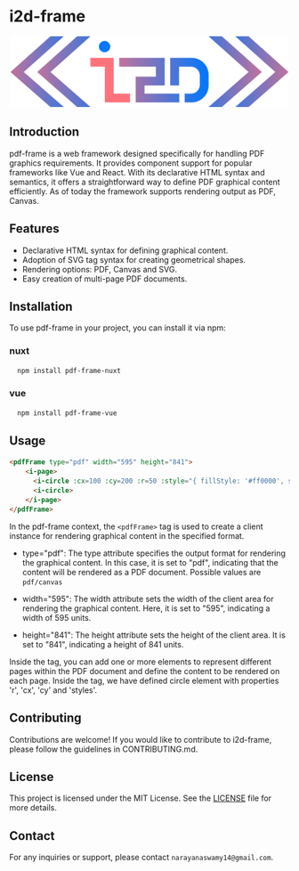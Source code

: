 # i2d-frame

<p align="center">
  <img src="https://github.com/I2Djs/i2d-frame/blob/main/assets/i2d-frame.svg?raw=true" width=500>
</p>

## Introduction

pdf-frame is a web framework designed specifically for handling PDF graphics requirements. It provides component support for popular frameworks like Vue and React. With its declarative HTML syntax and semantics, it offers a straightforward way to define PDF graphical content efficiently. As of today the framework supports rendering output as PDF, Canvas.

## Features

* Declarative HTML syntax for defining graphical content.
* Adoption of SVG tag syntax for creating geometrical shapes.
* Rendering options: PDF, Canvas and SVG.
* Easy creation of multi-page PDF documents.

## Installation

To use pdf-frame in your project, you can install it via npm:

  ### nuxt
  ``` bash
    npm install pdf-frame-nuxt
  ```
  
  ### vue
  ``` bash
    npm install pdf-frame-vue
  ```

## Usage
```html
<pdfFrame type="pdf" width="595" height="841">
    <i-page>
      <i-circle :cx=100 :cy=200 :r=50 :style="{ fillStyle: '#ff0000', strokeStyle= '#ff00ff' }">
      <i-circle>
    </i-page>
</pdfFrame>
```
In the pdf-frame context, the `<pdfFrame>` tag is used to create a client instance for rendering graphical content in the specified format.
  
  * type="pdf": The type attribute specifies the output format for rendering the graphical content. In this case, it is set to "pdf", indicating that the content will be rendered as a PDF document. Possible values are `pdf/canvas`

  * width="595": The width attribute sets the width of the client area for rendering the graphical content. Here, it is set to "595", indicating a width of 595 units.

  * height="841": The height attribute sets the height of the client area. It is set to "841", indicating a height of 841 units.
  
  Inside the <pdfFrame> tag, you can add one or more <i-page> elements to represent different pages within the PDF document and define the content to be rendered on each page.
  Inside the <i-page> tag, we have defined circle element with properties 'r', 'cx', 'cy' and 'styles'.
  

## Contributing
Contributions are welcome! If you would like to contribute to i2d-frame, please follow the guidelines in CONTRIBUTING.md.

## License
This project is licensed under the MIT License. See the [LICENSE](https://raw.githubusercontent.com/I2Djs/pdf-frame/main/LICENSE) file for more details.

## Contact
For any inquiries or support, please contact `narayanaswamy14@gmail.com`.
